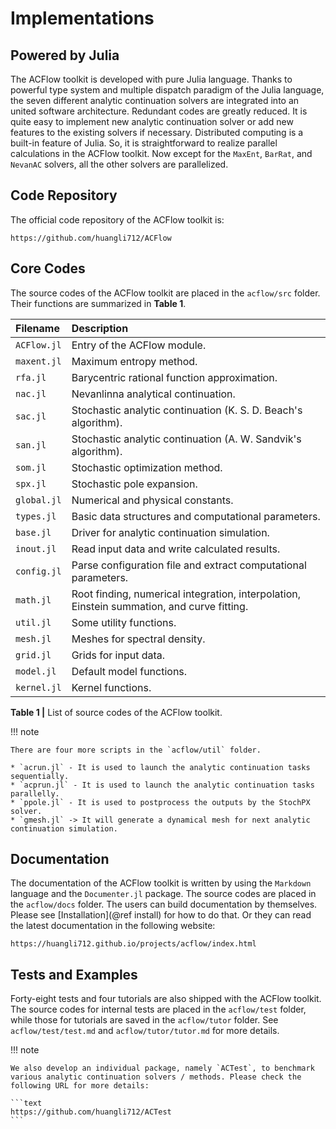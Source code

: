 # Implementations

## Powered by Julia

The ACFlow toolkit is developed with pure Julia language. Thanks to powerful type system and multiple dispatch paradigm of the Julia language, the seven different analytic continuation solvers are integrated into an united software architecture. Redundant codes are greatly reduced. It is quite easy to implement new analytic continuation solver or add new features to the existing solvers if necessary. Distributed computing is a built-in feature of Julia. So, it is straightforward to realize parallel calculations in the ACFlow toolkit. Now except for the `MaxEnt`, `BarRat`, and `NevanAC` solvers, all the other solvers are parallelized.

## Code Repository

The official code repository of the ACFlow toolkit is:

```text
https://github.com/huangli712/ACFlow
```

## Core Codes

The source codes of the ACFlow toolkit are placed in the `acflow/src` folder. Their functions are summarized in **Table 1**.

| Filename | Description |
| :------- | :---------- |
| `ACFlow.jl` | Entry of the ACFlow module. |
| `maxent.jl` | Maximum entropy method. |
| `rfa.jl`    | Barycentric rational function approximation. |
| `nac.jl`    | Nevanlinna analytical continuation. |
| `sac.jl`    | Stochastic analytic continuation (K. S. D. Beach's algorithm). |
| `san.jl`    | Stochastic analytic continuation (A. W. Sandvik's algorithm). |
| `som.jl`    | Stochastic optimization method. |
| `spx.jl`    | Stochastic pole expansion. |
| `global.jl` | Numerical and physical constants. |
| `types.jl`  | Basic data structures and computational parameters. |
| `base.jl`   | Driver for analytic continuation simulation. |
| `inout.jl`  | Read input data and write calculated results. |
| `config.jl` | Parse configuration file and extract computational parameters. |
| `math.jl`   | Root finding, numerical integration, interpolation, Einstein summation, and curve fitting. |
| `util.jl`   | Some utility functions. |
| `mesh.jl`   | Meshes for spectral density. |
| `grid.jl`   | Grids for input data. |
| `model.jl`  | Default model functions. |
| `kernel.jl` | Kernel functions. |

**Table 1 |** List of source codes of the ACFlow toolkit.

!!! note

    There are four more scripts in the `acflow/util` folder.
    
    * `acrun.jl` - It is used to launch the analytic continuation tasks sequentially.
    * `acprun.jl` - It is used to launch the analytic continuation tasks parallelly.
    * `ppole.jl` - It is used to postprocess the outputs by the StochPX solver.
    * `gmesh.jl` -> It will generate a dynamical mesh for next analytic continuation simulation.

## Documentation

 The documentation of the ACFlow toolkit is written by using the `Markdown` language and the `Documenter.jl` package. The source codes are placed in the `acflow/docs` folder. The users can build documentation by themselves. Please see [Installation](@ref install) for how to do that. Or they can read the latest documentation in the following website:

```text
https://huangli712.github.io/projects/acflow/index.html
```

## Tests and Examples

Forty-eight tests and four tutorials are also shipped with the ACFlow toolkit. The source codes for internal tests are placed in the `acflow/test` folder, while those for tutorials are saved in the `acflow/tutor` folder. See `acflow/test/test.md` and `acflow/tutor/tutor.md` for more details.

!!! note

    We also develop an individual package, namely `ACTest`, to benchmark various analytic continuation solvers / methods. Please check the following URL for more details:

    ```text
    https://github.com/huangli712/ACTest
    ```
